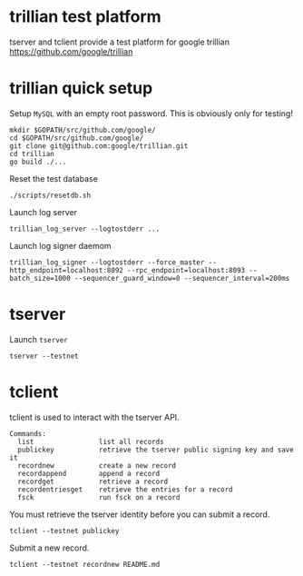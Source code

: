 # trillian test platform

tserver and tclient provide a test platform for google trillian
https://github.com/google/trillian

# trillian quick setup

Setup `MySQL` with an empty root password. This is obviously only for testing!

```
mkdir $GOPATH/src/github.com/google/
cd $GOPATH/src/github.com/google/
git clone git@github.com:google/trillian.git
cd trillian
go build ./...
```

Reset the test database
```
./scripts/resetdb.sh
```

Launch log server
```
trillian_log_server --logtostderr ...
```

Launch log signer daemom
```
trillian_log_signer --logtostderr --force_master --http_endpoint=localhost:8092 --rpc_endpoint=localhost:8093 --batch_size=1000 --sequencer_guard_window=0 --sequencer_interval=200ms
```

# tserver

Launch `tserver`
```
tserver --testnet
```

# tclient

tclient is used to interact with the tserver API.

```
Commands:
  list                list all records
  publickey           retrieve the tserver public signing key and save it
  recordnew           create a new record
  recordappend        append a record
  recordget           retrieve a record
  recordentriesget    retrieve the entries for a record
  fsck                run fsck on a record
```

You must retrieve the tserver identity before you can submit a record.

```
tclient --testnet publickey
```

Submit a new record.

```
tclient --testnet recordnew README.md
```

